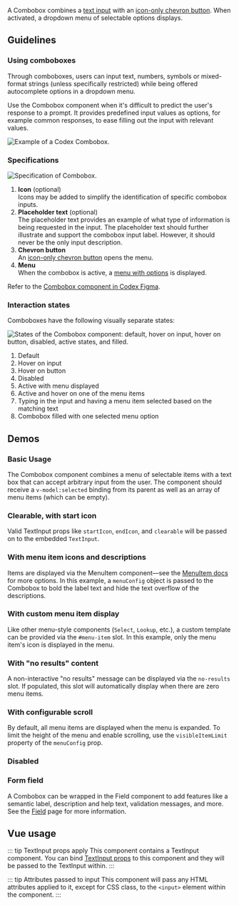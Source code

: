 <script setup>
import ComboboxBasic from '@/../component-demos/combobox/examples/ComboboxBasic.vue';
import ComboboxClearableStartIcon from '@/../component-demos/combobox/examples/ComboboxClearableStartIcon.vue';
import ComboboxComplexMenuItem from '@/../component-demos/combobox/examples/ComboboxComplexMenuItem.vue';
import ComboboxCustomMenuItem from '@/../component-demos/combobox/examples/ComboboxCustomMenuItem.vue';
import ComboboxNoResults from '@/../component-demos/combobox/examples/ComboboxNoResults.vue';
import ComboboxWithScroll from '@/../component-demos/combobox/examples/ComboboxWithScroll.vue';
import ComboboxDisabled from '@/../component-demos/combobox/examples/ComboboxDisabled.vue';
import ComboboxField from '@/../component-demos/combobox/examples/ComboboxField.vue';
</script>

 A Combobox combines a [text input](./text-input.md)
 with an [icon-only chevron button](./button.md#icon-only-button).
 When activated, a dropdown menu of selectable options displays.

## Guidelines

### Using comboboxes
Through comboboxes, users can input text, numbers, symbols or mixed-format strings (unless
specifically restricted) while being offered autocomplete options in a dropdown menu.

Use the Combobox component when it's difficult to predict the user's response to a prompt. It
provides predefined input values as options, for example common responses, to ease filling out the
input with relevant values.

![Example of a Codex Combobox.](../../assets/components/combobox-using.svg)

### Specifications

![Specification of Combobox.](../../assets/components/combobox-specifications.svg)

1. **Icon** (optional)<br>
Icons may be added to simplify the identification of specific combobox inputs.
2. **Placeholder text** (optional)<br>
The placeholder text provides an example of what type of information is being requested in the
input. The placeholder text should further illustrate and support the combobox input label. However,
it should never be the only input description.
3. **Chevron button**<br>
An [icon-only chevron button](./button.md#icon-only-button)
opens the menu.
4. **Menu**<br>
When the combobox is active, a [menu with options](./menu.md) is displayed.

Refer to the
[Combobox component in Codex Figma](https://www.figma.com/file/KoDuJMadWBXtsOtzGS4134/%E2%9D%96-Codex-components?type=design&node-id=2606-51961&mode=design&t=g6roQDZkPxHE5omu-11).

### Interaction states

Comboboxes have the following visually separate states:

![States of the Combobox component: default, hover on input, hover on button, disabled, active states, and filled.](../../assets/components/combobox-interaction-states.svg)

1. Default
2. Hover on input
3. Hover on button
4. Disabled
5. Active with menu displayed
6. Active and hover on one of the menu items
7. Typing in the input and having a menu item selected based on the matching text
8. Combobox filled with one selected menu option

## Demos

### Basic Usage

The Combobox component combines a menu of selectable items with a text box
that can accept arbitrary input from the user. The component should receive a
`v-model:selected` binding from its parent as well as an array of menu items (which can be
empty).

<cdx-demo-wrapper :force-controls="true">

<template v-slot:demo>
	<combobox-basic />
</template>

<template v-slot:code>

:::code-group

<<< @/../component-demos/combobox/examples/ComboboxBasic.vue [NPM]

<<< @/../component-demos/combobox/examples-mw/ComboboxBasic.vue [MediaWiki]

:::

</template>

</cdx-demo-wrapper>

### Clearable, with start icon

Valid TextInput props like `startIcon`, `endIcon`, and `clearable` will be
passed on to the embedded `TextInput`.

<cdx-demo-wrapper>

<template v-slot:demo>
	<combobox-clearable-start-icon />
</template>

<template v-slot:code>

:::code-group

<<< @/../component-demos/combobox/examples/ComboboxClearableStartIcon.vue [NPM]

<<< @/../component-demos/combobox/examples-mw/ComboboxClearableStartIcon.vue [MediaWiki]

:::

</template>

</cdx-demo-wrapper>

### With menu item icons and descriptions

Items are displayed via the MenuItem component—see the [MenuItem docs](./menu-item) for more
options. In this example, a `menuConfig` object is passed to the Combobox to bold the label text and
hide the text overflow of the descriptions.

<cdx-demo-wrapper>

<template v-slot:demo>
	<combobox-complex-menu-item />
</template>

<template v-slot:code>

:::code-group

<<< @/../component-demos/combobox/examples/ComboboxComplexMenuItem.vue [NPM]

<<< @/../component-demos/combobox/examples-mw/ComboboxComplexMenuItem.vue [MediaWiki]

:::

</template>

</cdx-demo-wrapper>

### With custom menu item display

Like other menu-style components (`Select`, `Lookup`, etc.), a custom template can be provided via
the `#menu-item` slot. In this example, only the menu item's icon is displayed in the menu.

<cdx-demo-wrapper>

<template v-slot:demo>
	<combobox-custom-menu-item />
</template>

<template v-slot:code>

:::code-group

<<< @/../component-demos/combobox/examples/ComboboxCustomMenuItem.vue [NPM]

<<< @/../component-demos/combobox/examples-mw/ComboboxCustomMenuItem.vue [MediaWiki]

:::

</template>

</cdx-demo-wrapper>

### With "no results" content

A non-interactive "no results" message can be displayed via the `no-results` slot. If populated,
this slot will automatically display when there are zero menu items.

<cdx-demo-wrapper>

<template v-slot:demo>
	<combobox-no-results />
</template>

<template v-slot:code>

:::code-group

<<< @/../component-demos/combobox/examples/ComboboxNoResults.vue [NPM]

<<< @/../component-demos/combobox/examples-mw/ComboboxNoResults.vue [MediaWiki]

:::

</template>

</cdx-demo-wrapper>

### With configurable scroll

By default, all menu items are displayed when the menu is expanded. To limit the height of the menu
and enable scrolling, use the `visibleItemLimit` property of the `menuConfig` prop.

<cdx-demo-wrapper>

<template v-slot:demo>
	<combobox-with-scroll />
</template>

<template v-slot:code>

:::code-group

<<< @/../component-demos/combobox/examples/ComboboxWithScroll.vue [NPM]

<<< @/../component-demos/combobox/examples-mw/ComboboxWithScroll.vue [MediaWiki]

:::

</template>

</cdx-demo-wrapper>

### Disabled

<cdx-demo-wrapper>

<template v-slot:demo>
	<combobox-disabled />
</template>

<template v-slot:code>

:::code-group

<<< @/../component-demos/combobox/examples/ComboboxDisabled.vue [NPM]

<<< @/../component-demos/combobox/examples-mw/ComboboxDisabled.vue [MediaWiki]

:::

</template>

</cdx-demo-wrapper>

### Form field

A Combobox can be wrapped in the Field component to add features like a semantic label, description
and help text, validation messages, and more. See the [Field](./field.md) page for more information.

<cdx-demo-wrapper>
<template v-slot:demo>
	<combobox-field />
</template>
<template v-slot:code>

:::code-group

<<< @/../component-demos/combobox/examples/ComboboxField.vue [NPM]

<<< @/../component-demos/combobox/examples-mw/ComboboxField.vue [MediaWiki]

:::

</template>
</cdx-demo-wrapper>

## Vue usage

::: tip TextInput props apply
This component contains a TextInput component. You can bind [TextInput props](./text-input.html#usage)
to this component and they will be passed to the TextInput within.
:::

::: tip Attributes passed to input
This component will pass any HTML attributes applied to it, except for CSS class, to the `<input>`
element within the component.
:::
